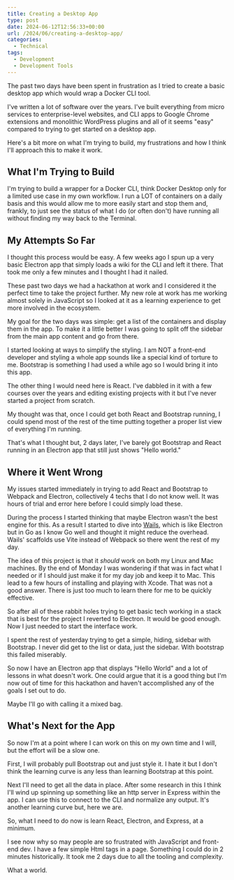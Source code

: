 ```yaml
---
title: Creating a Desktop App
type: post
date: 2024-06-12T12:56:33+00:00
url: /2024/06/creating-a-desktop-app/
categories:
  - Technical
tags:
  - Development
  - Development Tools
---
```


The past two days have been spent in frustration as I tried to create a basic desktop app which would wrap a Docker CLI tool.

I've written a lot of software over the years. I've built everything from micro services to enterprise-level websites, and CLI apps to Google Chrome extensions and monolithic WordPress plugins and all of it seems "easy" compared to trying to get started on a desktop app.

Here's a bit more on what I'm trying to build, my frustrations and how I think I'll approach this to make it work.

## What I'm Trying to Build

I'm trying to build a wrapper for a Docker CLI, think Docker Desktop only for a limited use case in my own workflow. I run a LOT of containers on a daily basis and this would allow me to more easily start and stop them and, frankly, to just see the status of what I do (or often don't) have running all without finding my way back to the Terminal.

## My Attempts So Far

I thought this process would be easy. A few weeks ago I spun up a very basic Electron app that simply loads a wiki for the CLI and left it there. That took me only a few minutes and I thought I had it nailed.

These past two days we had a hackathon at work and I considered it the perfect time to take the project further. My new role at work has me working almost solely in JavaScript so I looked at it as a learning experience to get more involved in the ecosystem.

My goal for the two days was simple: get a list of the containers and display them in the app. To make it a little better I was going to split off the sidebar from the main app content and go from there.

I started looking at ways to simplify the styling. I am NOT a front-end developer and styling a whole app sounds like a special kind of torture to me. Bootstrap is something I had used a while ago so I would bring it into this app.

The other thing I would need here is React. I've dabbled in it with a few courses over the years and editing existing projects with it but I've never started a project from scratch.

My thought was that, once I could get both React and Bootstrap running, I could spend most of the rest of the time putting together a proper list view of everything I'm running.

That's what I thought but, 2 days later, I've barely got Bootstrap and React running in an Electron app that still just shows "Hello world."

## Where it Went Wrong

My issues started immediately in trying to add React and Bootstrap to Webpack and Electron, collectively 4 techs that I do not know well. It was hours of trial and error here before I could simply load these.

During the process I started thinking that maybe Electron wasn't the best engine for this. As a result I started to dive into [Wails][1], which is like Electron but in Go as I know Go well and thought it might reduce the overhead. Wails' scaffolds use Vite instead of Webpack so there went the rest of my day.

The idea of this project is that it _should_ work on both my Linux and Mac machines. By the end of Monday I was wondering if that was in fact what I needed or if I should just make it for my day job and keep it to Mac. This lead to a few hours of installing and playing with Xcode. That was not a good answer. There is just too much to learn there for me to be quickly effective.

So after all of these rabbit holes trying to get basic tech working in a stack that is best for the project I reverted to Electron. It would be good enough. Now I just needed to start the interface work.

I spent the rest of yesterday trying to get a simple, hiding, sidebar with Bootstrap. I never did get to the list or data, just the sidebar. With bootstrap this failed miserably.

So now I have an Electron app that displays "Hello World" and a lot of lessons in what doesn't work. One could argue that it is a good thing but I'm now out of time for this hackathon and haven't accomplished any of the goals I set out to do.

Maybe I'll go with calling it a mixed bag.

## What's Next for the App

So now I'm at a point where I can work on this on my own time and I will, but the effort will be a slow one.

First, I will probably pull Bootstrap out and just style it. I hate it but I don't think the learning curve is any less than learning Bootstrap at this point.

Next I'll need to get all the data in place. After some research in this I think I'll wind up spinning up something like an http server in Express within the app. I can use this to connect to the CLI and normalize any output. It's another learning curve but, here we are.

So, what I need to do now is learn React, Electron, and Express, at a minimum.

I see now why so may people are so frustrated with JavaScript and front-end dev. I have a few simple Html tags in a page. Something I could do in 2 minutes historically. It took me 2 days due to all the tooling and complexity.

What a world.

 [1]: https://wails.io